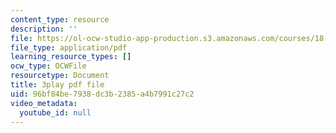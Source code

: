 ```yaml
---
content_type: resource
description: ''
file: https://ol-ocw-studio-app-production.s3.amazonaws.com/courses/18-06sc-linear-algebra-fall-2011/96bf84be7938dc3b2385a4b7991c27c2_IZqwi0wJovM.pdf
file_type: application/pdf
learning_resource_types: []
ocw_type: OCWFile
resourcetype: Document
title: 3play pdf file
uid: 96bf84be-7938-dc3b-2385-a4b7991c27c2
video_metadata:
  youtube_id: null
---
```

